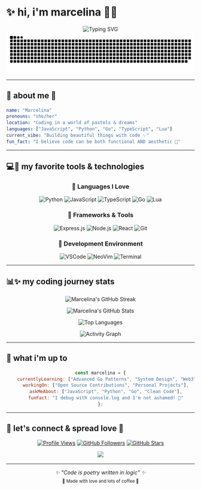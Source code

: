 # ✨ hi, i'm marcelina 🌙💖

<div align="center">
  <img src="https://readme-typing-svg.demolab.com?font=Fira+Code&size=22&duration=3000&pause=1000&color=FFB8D1&background=00000000&center=true&vCenter=true&multiline=true&width=600&height=100&lines=a+curious+soul+who+loves+learning;%26+writing+beautiful+code!+%E2%9C%A8;always+excited+to+explore+more+%F0%9F%8C%B8" alt="Typing SVG" />
</div>

<div align="center">
  <img src="https://raw.githubusercontent.com/platane/snk/output/github-contribution-grid-snake-dark.svg" alt="Snake animation" />
</div>

---

## 🎀 about me 💫
```yaml
name: "Marcelina"
pronouns: "she/her"
location: "Coding in a world of pastels & dreams"
languages: ["JavaScript", "Python", "Go", "TypeScript", "Lua"]
current_vibe: "Building beautiful things with code ✨"
fun_fact: "I believe code can be both functional AND aesthetic 💖"
```

---

## 💻🌸 my favorite tools & technologies

<div align="center">
  
### 🎨 Languages I Love
<p>
  <img src="https://img.shields.io/badge/Python-FFB6C1?style=for-the-badge&logo=python&logoColor=4B0082&color=F8BBD9&labelColor=E4B7E5" alt="Python"/>
  <img src="https://img.shields.io/badge/JavaScript-FFFACD?style=for-the-badge&logo=javascript&logoColor=B8860B&color=F5E6A8&labelColor=F0D98C" alt="JavaScript"/>
  <img src="https://img.shields.io/badge/TypeScript-B8E6FF?style=for-the-badge&logo=typescript&logoColor=4169E1&color=D6F0FF&labelColor=C2E8FF" alt="TypeScript"/>
  <img src="https://img.shields.io/badge/Go-C8E6C9?style=for-the-badge&logo=go&logoColor=228B22&color=E8F5E8&labelColor=D4F1D4" alt="Go"/>
  <img src="https://img.shields.io/badge/Lua-E6E6FA?style=for-the-badge&logo=lua&logoColor=6A5ACD&color=F0E6FF&labelColor=E9D9FF" alt="Lua"/>
</p>

### 🌟 Frameworks & Tools
<p>
  <img src="https://img.shields.io/badge/Express.js-FFCCCB?style=for-the-badge&logo=express&logoColor=8B0000&color=FFD6D6&labelColor=FFBABA" alt="Express.js"/>
  <img src="https://img.shields.io/badge/Node.js-E8F5E8?style=for-the-badge&logo=node.js&logoColor=228B22&color=F0FFF0&labelColor=E8F8E8" alt="Node.js"/>
  <img src="https://img.shields.io/badge/React-E0F7FF?style=for-the-badge&logo=react&logoColor=00BFFF&color=F0FDFF&labelColor=E6FAFF" alt="React"/>
  <img src="https://img.shields.io/badge/Git-FFD1DC?style=for-the-badge&logo=git&logoColor=DC143C&color=FFE4E6&labelColor=FFD6D9" alt="Git"/>
</p>

### 💖 Development Environment
<p>
  <img src="https://img.shields.io/badge/VSCode-E6E6FA?style=for-the-badge&logo=visual%20studio%20code&logoColor=4169E1&color=F0E6FF&labelColor=E9D9FF" alt="VSCode"/>
  <img src="https://img.shields.io/badge/NeoVim-D1F2EB?style=for-the-badge&logo=neovim&logoColor=00A86B&color=E8F8F5&labelColor=D5F5E3" alt="NeoVim"/>
  <img src="https://img.shields.io/badge/Terminal-F0E6FF?style=for-the-badge&logo=gnome%20terminal&logoColor=9370DB&color=F5EEFF&labelColor=F0E6FF" alt="Terminal"/>
</p>

</div>

---

## 📊✨ my coding journey stats

<div align="center">
  
  ![Marcelina's GitHub Streak](https://github-readme-streak-stats.herokuapp.com/?user=marcelpkg&theme=tokyonight&hide_border=true&background=2D1B50&ring=E6B3FF&fire=FFB8E1&currStreakNum=F8D7FF&stroke=C8A2E8&dates=F0E6FF&sideNums=E6B3FF&sideLabels=DDB3FF)
  
  ![Marcelina's GitHub Stats](https://github-readme-stats.vercel.app/api?username=marcelpkg&show_icons=true&count_private=true&theme=synthwave&hide_border=true&bg_color=2D1B50&title_color=E6B3FF&text_color=F0E6FF&icon_color=FFB8E1&border_radius=20&card_width=500)
  
  ![Top Languages](https://github-readme-stats.vercel.app/api/top-langs/?username=marcelpkg&layout=donut&theme=synthwave&hide_border=true&bg_color=2D1B50&title_color=E6B3FF&text_color=F0E6FF&border_radius=20&card_width=500)
  
  ![Activity Graph](https://github-readme-activity-graph.vercel.app/graph?username=marcelpkg&bg_color=2D1B50&color=F0E6FF&line=E6B3FF&point=FFB8E1&area=true&area_color=DDB3FF&hide_border=true&custom_title=My%20Contribution%20Journey%20%E2%9C%A8&radius=15)
  
</div>

---

## 🎯 what i'm up to

<div align="center">
  
```javascript
const marcelina = {
    currentlyLearning: ["Advanced Go Patterns", "System Design", "Web3"],
    workingOn: ["Open Source Contributions", "Personal Projects"],
    askMeAbout: ["JavaScript", "Python", "Go", "Clean Code"],
    funFact: "I debug with console.log and I'm not ashamed! 🌸"
};
```

</div>

---

## 🌸 let's connect & spread love 💌

<div align="center">
  
  [![Profile Views](https://komarev.com/ghpvc/?username=marcelpkg&color=FF69B4&style=for-the-badge&label=Profile+Views)](https://github.com/marcelpkg)
  [![GitHub Followers](https://img.shields.io/github/followers/marcelpkg?label=Followers&style=for-the-badge&color=FF69B4&labelColor=4A148C)](https://github.com/marcelpkg?tab=followers)
  [![GitHub Stars](https://img.shields.io/github/stars/marcelpkg?label=Stars&style=for-the-badge&color=FFB6C1&labelColor=4A148C)](https://github.com/marcelpkg)
  
</div>

<div align="center">
  <img src="https://capsule-render.vercel.app/api?type=waving&color=gradient&customColorList=12&height=100&section=footer&text=Thanks%20for%20visiting!%20🌸&fontSize=24&fontColor=FFB8D1&animation=twinkling" />
</div>

---

<div align="center">
  <i>✨ "Code is poetry written in logic" ✨</i><br/>
  <sub>💖 Made with love and lots of coffee 💖</sub>
</div>
